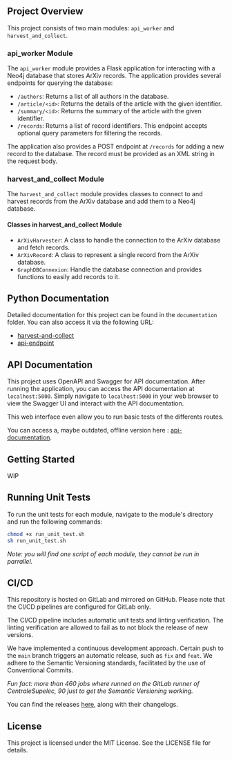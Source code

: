 ## Project Overview

This project consists of two main modules: `api_worker` and `harvest_and_collect`.

### api_worker Module

The `api_worker` module provides a Flask application for interacting with a Neo4j database that stores ArXiv records. The application provides several endpoints for querying the database:

- `/authors`: Returns a list of all authors in the database.
- `/article/<id>`: Returns the details of the article with the given identifier.
- `/summary/<id>`: Returns the summary of the article with the given identifier.
- `/records`: Returns a list of record identifiers. This endpoint accepts optional query parameters for filtering the records.

The application also provides a POST endpoint at `/records` for adding a new record to the database. The record must be provided as an XML string in the request body.

### harvest_and_collect Module

The `harvest_and_collect` module provides classes to connect to and harvest records from the ArXiv database and add them to a Neo4j database.

#### Classes in harvest_and_collect Module

- `ArXivHarvester`: A class to handle the connection to the ArXiv database and fetch records.
- `ArXivRecord`: A class to represent a single record from the ArXiv database.
- `GraphDBConnexion`: Handle the database connection and provides functions to easily add records to it.

## Python Documentation

Detailed documentation for this project can be found in the `documentation` folder. You can also access it via the following URL:
- [harvest-and-collect](documentation/harvest-and-collect.md)
- [api-endpoint](documentation/api-endpoint.md)

## API Documentation

This project uses OpenAPI and Swagger for API documentation. After running the application, you can access the API documentation at `localhost:5000`. Simply navigate to `localhost:5000` in your web browser to view the Swagger UI and interact with the API documentation.

This web interface even allow you to run basic tests of the differents routes.

You can access a, maybe outdated, offline version here : [api-documentation](documentation/api-documentation.md).

## Getting Started

WIP

## Running Unit Tests

To run the unit tests for each module, navigate to the module's directory and run the following commands:

```bash
chmod +x run_unit_test.sh
sh run_unit_test.sh
```

*Note: you will find one script of each module, they cannot be run in parrallel.*

## CI/CD

This repository is hosted on GitLab and mirrored on GitHub. Please note that the CI/CD pipelines are configured for GitLab only.

The CI/CD pipeline includes automatic unit tests and linting verification. The linting verification are allowed to fail as to not block the release of new versions.

We have implemented a continuous development approach. Certain push to the `main` branch triggers an automatic release, such as `fix` and `feat`. We adhere to the Semantic Versioning standards, facilitated by the use of Conventional Commits.

*Fun fact: more than 460 jobs where runned on the GitLab runner of CentraleSupelec, 90 just to get the Semantic Versioning working.*

You can find the releases [here](https://gitlab-student.centralesupelec.fr/thomas.robertson/arxiv-api-extraction/-/releases), along with their changelogs.


## License

This project is licensed under the MIT License. See the LICENSE file for details.